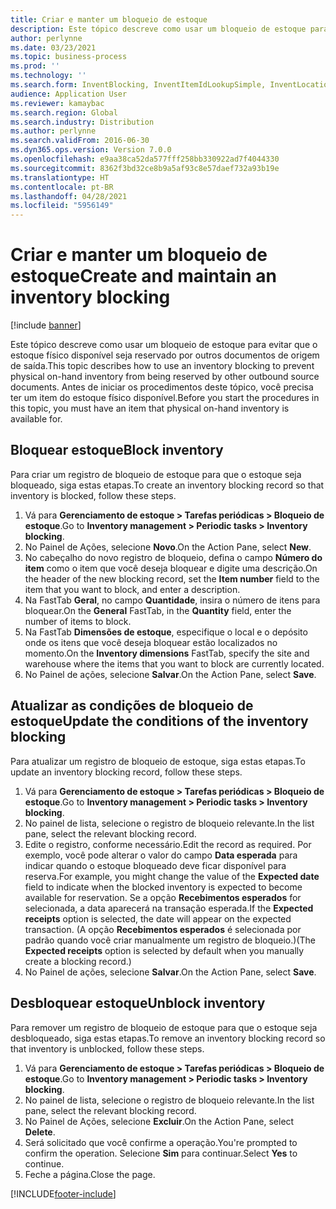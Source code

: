```yaml
---
title: Criar e manter um bloqueio de estoque
description: Este tópico descreve como usar um bloqueio de estoque para evitar que o estoque físico disponível seja reservado por outros documentos de origem de saída.
author: perlynne
ms.date: 03/23/2021
ms.topic: business-process
ms.prod: ''
ms.technology: ''
ms.search.form: InventBlocking, InventItemIdLookupSimple, InventLocationIdLookup
audience: Application User
ms.reviewer: kamaybac
ms.search.region: Global
ms.search.industry: Distribution
ms.author: perlynne
ms.search.validFrom: 2016-06-30
ms.dyn365.ops.version: Version 7.0.0
ms.openlocfilehash: e9aa38ca52da577fff258bb330922ad7f4044330
ms.sourcegitcommit: 8362f3bd32ce8b9a5af93c8e57daef732a93b19e
ms.translationtype: HT
ms.contentlocale: pt-BR
ms.lasthandoff: 04/28/2021
ms.locfileid: "5956149"
---
```

# <a name="create-and-maintain-an-inventory-blocking"></a><span data-ttu-id="f153a-103">Criar e manter um bloqueio de estoque</span><span class="sxs-lookup"><span data-stu-id="f153a-103">Create and maintain an inventory blocking</span></span>

[!include [banner](../../includes/banner.md)]

<span data-ttu-id="f153a-104">Este tópico descreve como usar um bloqueio de estoque para evitar que o estoque físico disponível seja reservado por outros documentos de origem de saída.</span><span class="sxs-lookup"><span data-stu-id="f153a-104">This topic describes how to use an inventory blocking to prevent physical on-hand inventory from being reserved by other outbound source documents.</span></span> <span data-ttu-id="f153a-105">Antes de iniciar os procedimentos deste tópico, você precisa ter um item do estoque físico disponível.</span><span class="sxs-lookup"><span data-stu-id="f153a-105">Before you start the procedures in this topic, you must have an item that physical on-hand inventory is available for.</span></span>

## <a name="block-inventory"></a><span data-ttu-id="f153a-106">Bloquear estoque</span><span class="sxs-lookup"><span data-stu-id="f153a-106">Block inventory</span></span>

<span data-ttu-id="f153a-107">Para criar um registro de bloqueio de estoque para que o estoque seja bloqueado, siga estas etapas.</span><span class="sxs-lookup"><span data-stu-id="f153a-107">To create an inventory blocking record so that inventory is blocked, follow these steps.</span></span>

1. <span data-ttu-id="f153a-108">Vá para **Gerenciamento de estoque \> Tarefas periódicas \> Bloqueio de estoque**.</span><span class="sxs-lookup"><span data-stu-id="f153a-108">Go to **Inventory management \> Periodic tasks \> Inventory blocking**.</span></span>
1. <span data-ttu-id="f153a-109">No Painel de Ações, selecione **Novo**.</span><span class="sxs-lookup"><span data-stu-id="f153a-109">On the Action Pane, select **New**.</span></span>
1. <span data-ttu-id="f153a-110">No cabeçalho do novo registro de bloqueio, defina o campo **Número do item** como o item que você deseja bloquear e digite uma descrição.</span><span class="sxs-lookup"><span data-stu-id="f153a-110">On the header of the new blocking record, set the **Item number** field to the item that you want to block, and enter a description.</span></span>
1. <span data-ttu-id="f153a-111">Na FastTab **Geral**, no campo **Quantidade**, insira o número de itens para bloquear.</span><span class="sxs-lookup"><span data-stu-id="f153a-111">On the **General** FastTab, in the **Quantity** field, enter the number of items to block.</span></span>
1. <span data-ttu-id="f153a-112">Na FastTab **Dimensões de estoque**, especifique o local e o depósito onde os itens que você deseja bloquear estão localizados no momento.</span><span class="sxs-lookup"><span data-stu-id="f153a-112">On the **Inventory dimensions** FastTab, specify the site and warehouse where the items that you want to block are currently located.</span></span>
1. <span data-ttu-id="f153a-113">No Painel de ações, selecione **Salvar**.</span><span class="sxs-lookup"><span data-stu-id="f153a-113">On the Action Pane, select **Save**.</span></span>

## <a name="update-the-conditions-of-the-inventory-blocking"></a><span data-ttu-id="f153a-114">Atualizar as condições de bloqueio de estoque</span><span class="sxs-lookup"><span data-stu-id="f153a-114">Update the conditions of the inventory blocking</span></span>

<span data-ttu-id="f153a-115">Para atualizar um registro de bloqueio de estoque, siga estas etapas.</span><span class="sxs-lookup"><span data-stu-id="f153a-115">To update an inventory blocking record, follow these steps.</span></span>

1. <span data-ttu-id="f153a-116">Vá para **Gerenciamento de estoque \> Tarefas periódicas \> Bloqueio de estoque**.</span><span class="sxs-lookup"><span data-stu-id="f153a-116">Go to **Inventory management \> Periodic tasks \> Inventory blocking**.</span></span>
1. <span data-ttu-id="f153a-117">No painel de lista, selecione o registro de bloqueio relevante.</span><span class="sxs-lookup"><span data-stu-id="f153a-117">In the list pane, select the relevant blocking record.</span></span>
1. <span data-ttu-id="f153a-118">Edite o registro, conforme necessário.</span><span class="sxs-lookup"><span data-stu-id="f153a-118">Edit the record as required.</span></span> <span data-ttu-id="f153a-119">Por exemplo, você pode alterar o valor do campo **Data esperada** para indicar quando o estoque bloqueado deve ficar disponível para reserva.</span><span class="sxs-lookup"><span data-stu-id="f153a-119">For example, you might change the value of the **Expected date** field to indicate when the blocked inventory is expected to become available for reservation.</span></span> <span data-ttu-id="f153a-120">Se a opção **Recebimentos esperados** for selecionada, a data aparecerá na transação esperada.</span><span class="sxs-lookup"><span data-stu-id="f153a-120">If the **Expected receipts** option is selected, the date will appear on the expected transaction.</span></span> <span data-ttu-id="f153a-121">(A opção **Recebimentos esperados** é selecionada por padrão quando você criar manualmente um registro de bloqueio.)</span><span class="sxs-lookup"><span data-stu-id="f153a-121">(The **Expected receipts** option is selected by default when you manually create a blocking record.)</span></span>
1. <span data-ttu-id="f153a-122">No Painel de ações, selecione **Salvar**.</span><span class="sxs-lookup"><span data-stu-id="f153a-122">On the Action Pane, select **Save**.</span></span>

## <a name="unblock-inventory"></a><span data-ttu-id="f153a-123">Desbloquear estoque</span><span class="sxs-lookup"><span data-stu-id="f153a-123">Unblock inventory</span></span>

<span data-ttu-id="f153a-124">Para remover um registro de bloqueio de estoque para que o estoque seja desbloqueado, siga estas etapas.</span><span class="sxs-lookup"><span data-stu-id="f153a-124">To remove an inventory blocking record so that inventory is unblocked, follow these steps.</span></span>

1. <span data-ttu-id="f153a-125">Vá para **Gerenciamento de estoque \> Tarefas periódicas \> Bloqueio de estoque**.</span><span class="sxs-lookup"><span data-stu-id="f153a-125">Go to **Inventory management \> Periodic tasks \> Inventory blocking**.</span></span>
1. <span data-ttu-id="f153a-126">No painel de lista, selecione o registro de bloqueio relevante.</span><span class="sxs-lookup"><span data-stu-id="f153a-126">In the list pane, select the relevant blocking record.</span></span>
1. <span data-ttu-id="f153a-127">No Painel de Ações, selecione **Excluir**.</span><span class="sxs-lookup"><span data-stu-id="f153a-127">On the Action Pane, select **Delete**.</span></span>
1. <span data-ttu-id="f153a-128">Será solicitado que você confirme a operação.</span><span class="sxs-lookup"><span data-stu-id="f153a-128">You're prompted to confirm the operation.</span></span> <span data-ttu-id="f153a-129">Selecione **Sim** para continuar.</span><span class="sxs-lookup"><span data-stu-id="f153a-129">Select **Yes** to continue.</span></span>
1. <span data-ttu-id="f153a-130">Feche a página.</span><span class="sxs-lookup"><span data-stu-id="f153a-130">Close the page.</span></span>

[!INCLUDE[footer-include](../../../includes/footer-banner.md)]

